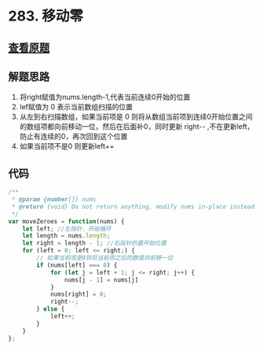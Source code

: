 # 283. 移动零 
## [查看原题](https://leetcode-cn.com/problems/move-zeroes/)
## 解题思路
1. 将right赋值为nums.length-1,代表当前连续0开始的位置
2. lef赋值为 0 表示当前数组扫描的位置
3. 从左到右扫描数组，如果当前项是 0 则将从数组当前项到连续0开始位置之间的数组项都向前移动一位，然后在后面补0，同时更新 right-- ,不在更新left，防止有连续的0，再次回到这个位置
4. 如果当前项不是0 则更新left++

## 代码
```javascript
/**
 * @param {number[]} nums
 * @return {void} Do not return anything, modify nums in-place instead.
 */
var moveZeroes = function(nums) {
    let left; //左指针，开始循环
    let length = nums.length;
    let right = length - 1; //右指针的最开始位置
    for (left = 0; left <= right;) {
        // 如果当前项是0则将当前项之后的数值向前移一位
        if (nums[left] === 0) {
            for (let j = left + 1; j <= right; j++) {
                nums[j - 1] = nums[j]
            }
            nums[right] = 0;
            right--;
        } else {
            left++;
        }
    }
};
```